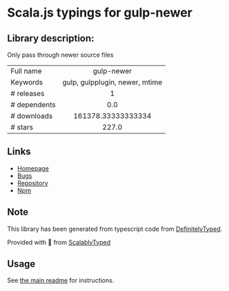 
# Scala.js typings for gulp-newer


## Library description:
Only pass through newer source files

|                    |                 |
| ------------------ | :-------------: |
| Full name          | gulp-newer |
| Keywords           | gulp, gulpplugin, newer, mtime |
| # releases         | 1 |
| # dependents       | 0.0 |
| # downloads        | 161378.33333333334 |
| # stars            | 227.0 |

## Links
- [Homepage](https://github.com/tschaub/gulp-newer)
- [Bugs](https://github.com/tschaub/gulp-newer/issues)
- [Repository](https://github.com/tschaub/gulp-newer)
- [Npm](https://www.npmjs.com/package/gulp-newer)
    


## Note
This library has been generated from typescript code from [DefinitelyTyped](https://definitelytyped.org).

Provided with :purple_heart: from [ScalablyTyped](https://github.com/oyvindberg/ScalablyTyped)

## Usage
See [the main readme](../../readme.md) for instructions.


